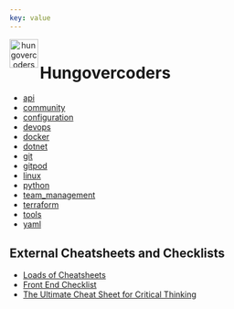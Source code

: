 ```yaml
---
key: value
---
```


<header class="site-header">
  <a href="https://blog.hungovercoders.com"><img alt="hungovercoders" src="assets/logo3.ico"
    width=50px align="left"></a>
</header>

# Hungovercoders

- [api](./api/api.md)
- [community](./community/community.md)
- [configuration](./configuration/configuration.md)
- [devops](./devops/devops.md)
- [docker](./Docker/docker.md)
- [dotnet](./dotnet/dotnet.md)
- [git](./Git/git.md)
- [gitpod](./gitpod/gitpod.md)
- [linux](./linux/linux.md)
- [python](./Python/python.md)
- [team_management](./team_management/team_management.md)
- [terraform](./terraform/terraform.md)
- [tools](./tools/tools.md)
- [yaml](./yaml/yaml.md)


## External Cheatsheets and Checklists

- [Loads of Cheatsheets](https://github.com/rstacruz/cheatsheets)
- [Front End Checklist](https://github.com/thedaviddias/Front-End-Checklist)
- [The Ultimate Cheat Sheet for Critical Thinking](https://globaldigitalcitizen.org/ultimate-critical-thinking-cheat-sheet)

